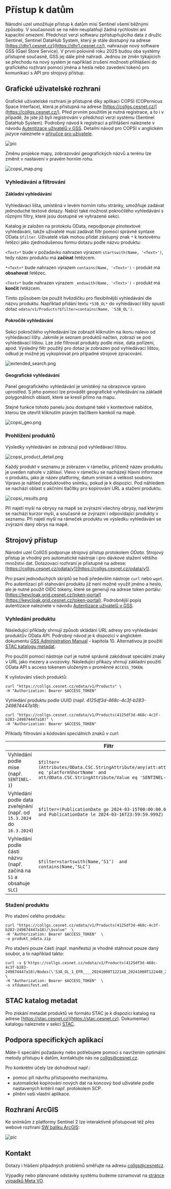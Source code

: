 # Přístup k datům

Národní uzel umožňuje přístup k datům misí Sentinel všemi běžnými způsoby. V současnosti se na něm neuplatňují žádná rychlostní ani kapacitní omezení.
Předchozí verzi softwaru zpřístupňujícího data z družic Sentinel, Sentinel DataHub System, který je stále dostupný na 
adrese [https://dhr1.cesnet.cz](https://dhr1.cesnet.cz/), nahrazuje nový software GSS (Gael Store Service). V první polovině roku 2025 budou oba systémy přístupné současně,
GSS jej dále plně nahradí. Jednou ze změn týkajících se přechodu na nový systém je například zrušení možnosti přihlášení
do grafického rozhraní pomocí jména a hesla nebo zavedení tokenů pro komunikaci s API pro strojový přístup.

## Grafické uživatelské rozhraní

Grafické uživatelské rozhraní je přístupné díky aplikaci COPSI (COPernicus Space Interface), která je přístupná na adrese [https://collgs.cesnet.cz/](https://collgs.cesnet.cz/). 
Před prvním použitím je nutná registrace, a to i v případě, že jste již byli registrováni v předchozí verzi systému (Sentinel DataHub System).
Podrobný návod k registraci a přihlášení naleznete v návodu [Autentizace uživatelů v GSS](./gss_login/).
Detailní návod pro COPSI v anglickém jazyce naleznete v [příručce pro uživatele](https://collgs.esa.int/wp-content/uploads/2024/06/ALIA-COPSI-ICM-22-0001_Installation_and_Configuration_Manual_3.0.0.pdf).

![pic](gss_polygons.png)

Změnu projekce mapy, zobrazování geografických názvů a terénu lze změnit v nastavení v pravém horním rohu.

![copsi_map.png](copsi_map.png)

### Vyhledávání a filtrování
#### **Základní vyhledávání**
Vyhledávací lišta, umístěná v levém horním rohu stránky, umožňuje zadávat jednoduché textové dotazy. Nabízí také možnost pokročilého vyhledávání s různými filtry, které jsou dostupné ve vyhrazené sekci.

Katalog je založen na protokolu OData, nepodporuje plnotextové vyhledávání, takže uživatelé musí zadávat filtr pomocí 
správné syntaxe OData `$filter`. Uživatelé však mohou přidat zástupný znak `*` k textovému řetězci jako zjednodušenou 
formu dotazu podle názvu produktu:

`<Text>*` bude v požadavku nahrazen výrazem `startswith(Name, '<Text>')`, tedy název produktu má **začínat** řetězcem.

`*<Text>*` bude nahrazen výrazem `contains(Name, '<Text>')` - produkt má **obsahovat** řetězec.

`<Text>*` bude nahrazen výrazem `_endswith(Name, '<Text>')` - produkt má **končit** řetězcem.

Tímto způsobem lze použít hvězdičku pro flexibilnější vyhledávání dle názvu produktu. Například přidání textu `*S3B_OL*` do vyhledávací lišty spustí dotaz
`odata/v1/Products?$filter=contains(Name, 'S3B_OL')`.

#### Pokročilé vyhledávání
Sekci pokročilého vyhledávání lze zobrazit kliknutím na ikonu nalevo od vyhledávací lišty. Jakmile je seznam produktů načten, zobrazí se pod vyhledávací 
lištou. Lze zde filtrovat produkty podle mise, data pořízení, apod. Výsledný filtr použitý pro dotaz je zobrazen pod vyhledávací lištou,
odkud je možné jej vykopírovat pro případné strojové zpracování.

![extended_search.png](./copsi_extended_search.png)

#### Geografické vyhledávání
Panel geografického vyhledávání je umístěný na obrazovce vpravo uprostřed. S jeho pomocí lze provádět geografické vyhledávání 
na základě polygonálních oblastí, které se kreslí přímo na mapu.

Stejné funkce tohoto panelu jsou dostupné také v kontextové nabídce, kterou lze otevřít kliknutím pravým tlačítkem kamkoli na mapě.

![copsi_geo.png](copsi_geo.png)

### Prohlížení produktů

Výsledky vyhledávání se zobrazují pod vyhledávací lištou.

![copsi_product_detail.png](copsi_product_detail.png)

Každý produkt v seznamu je zobrazen v rámečku, přičemž název produktu je uveden nahoře v záhlaví.
Vlevo v rámečku se nacházejí hlavní informace o produktu, jako je název platformy, datum snímání a velikost souboru.
Vpravo je náhled produktového snímku, pokud je k dispozici. Pod náhledem se nachází oblast s akčními tlačítky pro kopírování URL a stažení produktu.


![copsi_results.png](copsi_results.png)

Při najetí myší na obrysy na mapě se zvýrazní všechny obrysy, nad kterými se nachází kurzor myši, a současně se zvýrazní i odpovídající produkty v seznamu.
Při najetí myší na rámeček produktu ve výsledku vyhledávání se zvýrazní daný obrys na mapě.

## Strojový přístup

Národní uzel CollGS podporuje strojový přístup protokolem *OData*. Strojový přístup je vhodný pro automatické nástroje i pro dávkové stažení většího množství dat.
Dotazovací rozhraní je přístupné na adrese: [https://collgs.cesnet.cz/odata/v1](https://collgs.cesnet.cz/odata/v1).

Pro psaní jednoduchých skriptů se hodí především nástroje `curl` nebo `wget`. Pro autentizaci při stahování produktu již není možné využít jméno a heslo,
ale je nutné použít OIDC tokeny, které se generují na adrese token portálu: [https://keycloak.grid.cesnet.cz/token-portal](https://keycloak.grid.cesnet.cz/token-portal).
Podrobnější popis autentizace naleznete v návodu [Autentizace uživatelů v GSS](./gss_login/).

### Vyhledání produktu

Následující příklady shrnují způsob skládání URL adresy pro vyhledávání produktův OData API.
Podrobný návod je k dispozici v anglickém dokumentu [GSS Administration Manual](https://collgs.esa.int/wp-content/uploads/2024/07/GAEL-P311-GSS%20-%20Collaborative%20Data%20Hub%20Software%20GSS%20Administration%20Manual_1.6.5.pdf#page=77) - kapitola 10.
Alternativou je použití [STAC katalogu metadat](#stac-katalog-metadat).

Pro použití pomocí nástroje curl je nutné správně zakódovat speciální znaky v URL jako mezery a uvozovky.
Následující příkazy shrnují základní použití OData API s access tokenem uloženým v proměnné `ACCESS_TOKEN`.

K vylistování všech produktů:

```shell
curl "https://collgs.cesnet.cz/odata/v1/Products" \
-H "Authorization: Bearer $ACCESS_TOKEN"
```

Vyhledání produktu podle UUID (např. *4125df3d-468c-4c3f-b283-249874447a18*):

```shell
curl "https://collgs.cesnet.cz/odata/v1/Products(4125df3d-468c-4c3f-b283-249874447a18)" \
-H "Authorization: Bearer $ACCESS_TOKEN"
```

Příklady filtrování a kódování speciálních znaků v _curl_:

|                                         | Filtr                                                                                                                                             | Volání CURL                                                                                                                                                                                                                                                                  |
|-----------------------------------------|---------------------------------------------------------------------------------------------------------------------------------------------------|------------------------------------------------------------------------------------------------------------------------------------------------------------------------------------------------------------------------------------------------------------------------------|
| Vyhledání podle mise (např. `SENTINEL-1`) | `$filter=(Attributes/OData.CSC.StringAttribute/any(att:att/Name eq 'platformShortName' and att/OData.CSC.StringAttribute/Value eq 'SENTINEL-1'))` | `curl 'https://collgs.cesnet.cz/odata/v1/Products?$filter=(Attributes%2FOData.CSC.StringAttribute%2Fany(att%3Aatt%2FName%20eq%20%27platformShortName%27%20and%20att%2FOData.CSC.StringAttribute%2FValue%20eq%20%27SENTINEL-1%27))' -H "Authorization: Bearer $ACCESS_TOKEN"` |                                                                                                                                                                                                                                                                              |
| Vyhledání podle data zveřejnění (např. od `15.3.2024` do `16.3.2024`) | `$filter=(PublicationDate ge 2024-03-15T00:00:00.000Z and PublicationDate le 2024-03-16T23:59:59.999Z)`                                           | `curl "https://collgs.cesnet.cz/odata/v1/Products?$filter=(PublicationDate%20ge%202024-03-15T00:00:00.000Z%20and%20PublicationDate%20le%202024-03-16T23:59:59.999Z)" -H "Authorization: Bearer $ACCESS_TOKEN"`                                                               |
| Vyhledání podle části názvu (např. začíná na `S1` a obsahuje `SLC`) | `$filter=startswith(Name,’S1’)  and contains(Name,’SLC’)` | `curl 'https://collgs.cesnet.cz/odata/v1/Products?$filter=startswith(Name,%20%27S1%27)%20and%20contains(Name,%20%27SLC%27)' -H "Authorization: Bearer $ACCESS_TOKEN"`                                                                                                                                                                                                                                                                             |


### Stažení produktu

Pro stažení celého produktu:

    curl "https://collgs.cesnet.cz/odata/v1/Products(4125df3d-468c-4c3f-b283-249874447a18)/\$value"  \
    -H "Authorization: Bearer $ACCESS_TOKEN"  \
    -o produkt_odata.zip

Pro stažení pouze části (např. manifestu) je vhodné stáhnout pouze daný soubor, a to například takto:

    curl -v $'https://collgs.cesnet.cz/odata/v1/Products(4125df3d-468c-4c3f-b283-249874447a18)/Nodes(\'S3A_OL_1_EFR____20241008T122148_20241008T122448_20241009T125258_0179_117_380_1800_PS1_O_NT_004.SEN3\')/Nodes(\'xfdumanifest.xml\')/$value'  \
    -H "Authorization: Bearer $ACCESS_TOKEN"  \
    -o xfdumanifest.xml

## STAC katalog metadat

Pro získání metadat produktů ve formátu STAC je k dispozici katalog na adrese [https://stac.cesnet.cz](https://stac.cesnet.cz).
Dokumentaci katalogu naleznete v sekci [STAC](./stac.md).

## Podpora specifických aplikací

Máte-li speciální požadavky nebo potřebujete pomoci s navržením optimální metody přístupu k datům, kontaktujte nás na <collgs@cesnet.cz>.

Pro konkrétní účely lze dohodnout např.:

- pomoc při návrhu přístupového mechanizmu.
- automatické kopírování nových dat na koncový bod uživatele podle nastavených kritérií např. protokolem SCP.
- plnění vaší vlastní aplikace.

## Rozhraní ArcGIS

Ke snímkům z platformy Sentinel 2 lze interaktivně přistupovat též přes webové rozhraní [SW balíku ArcGIS](https://arcgis.cesnet.cz/apps/wabis/): 

![pic](arcgis.png)

## Kontakt

Dotazy i hlášení případných problémů směřujte na adresu <collgs@cesnetcz>.

Výpadky nebo plánované odstávky systému budeme oznamovat na [stránce výpadků Meta VO](https://metavo.metacentrum.cz/cs/news/outages.jsp). 

